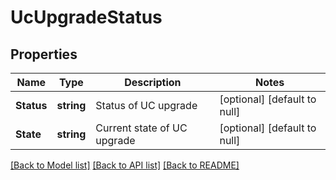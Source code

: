 # UcUpgradeStatus

## Properties
Name | Type | Description | Notes
------------ | ------------- | ------------- | -------------
**Status** | **string** | Status of UC upgrade | [optional] [default to null]
**State** | **string** | Current state of UC upgrade | [optional] [default to null]

[[Back to Model list]](../README.md#documentation-for-models) [[Back to API list]](../README.md#documentation-for-api-endpoints) [[Back to README]](../README.md)

